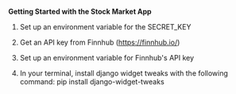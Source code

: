 **Getting Started with the Stock Market App**

1) Set up an environment variable for the SECRET_KEY

2) Get an API key from Finnhub (https://finnhub.io/)

3) Set up an environment variable for Finnhub's API key

4) In your terminal, install django widget tweaks with the following command:
pip install django-widget-tweaks